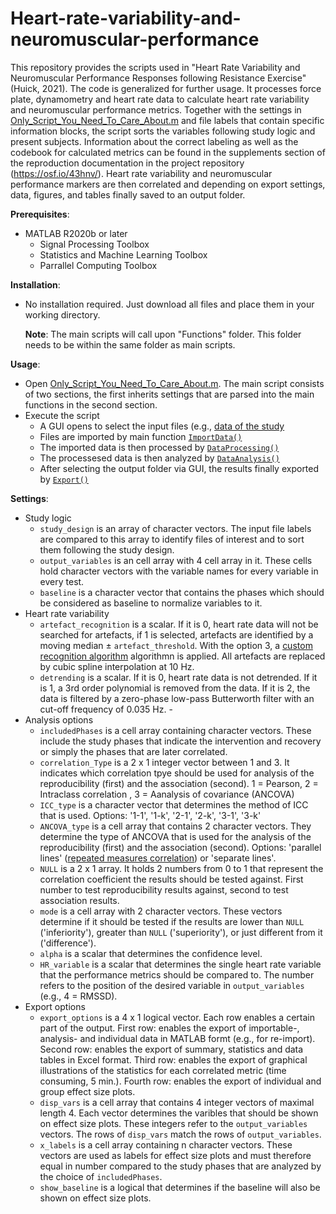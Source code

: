 # Heart-rate-variability-and-neuromuscular-performance

This repository provides the scripts used in "Heart Rate Variability and Neuromuscular Performance Responses following Resistance Exercise" (Huick, 2021). The code is generalized for further usage. It processes force plate, dynamometry and heart rate data to calculate heart rate variability and neuromuscular performance metrics. Together with the settings in [Only_Script_You_Need_To_Care_About.m](https://github.com/lepremiere/heart-rate-variability-and-neuromuscular-performance/blob/main/Only_Script_You_Need_To_Care_About.m) and file labels that contain specific information blocks, the script sorts the variables following study logic and present subjects. Information about the correct labeling as well as the codebook for calculated metrics can be found in the supplements section of the reproduction documentation in the project repository (https://osf.io/43hnv/). Heart rate variability and neuromuscular performance markers are then correlated and depending on export settings, data, figures, and tables finally saved to an output folder.

**Prerequisites**:
-   MATLAB R2020b or later
    -   Signal Processing Toolbox
    -   Statistics and Machine Learning Toolbox
    -   Parrallel Computing Toolbox

**Installation**:
-   No installation required. Just download all files and place them in your working directory.
    
    **Note**: The main scripts will call upon "Functions" folder. This folder needs to be within the same folder as main scripts.

**Usage**:
-   Open [Only_Script_You_Need_To_Care_About.m](https://github.com/lepremiere/heart-rate-variability-and-neuromuscular-performance/blob/main/Only_Script_You_Need_To_Care_About.m). The main script consists of two sections, the first inherits settings that are parsed into the main functions in the second section.
-   Execute the script
    - A GUI opens to select the input files (e.g., [data of the study](https://osf.io/mt7wg/)
    - Files are imported by main function [`ImportData()`](https://github.com/lepremiere/heart-rate-variability-and-neuromuscular-performance/blob/main/Functions/ImportData.m)
    - The imported data is then processed by [`DataProcessing()`](https://github.com/lepremiere/heart-rate-variability-and-neuromuscular-performance/blob/main/Functions/DataProcessing.m)
    - The processesed data is then analyzed by [`DataAnalysis()`](https://github.com/lepremiere/heart-rate-variability-and-neuromuscular-performance/blob/main/Functions/DataAnalysis.m)
    - After selecting the output folder via GUI, the results finally exported by [`Export()`](https://github.com/lepremiere/heart-rate-variability-and-neuromuscular-performance/blob/main/Functions/Export.m)

**Settings**:
-   Study logic
    - `study_design` is an array of character vectors. The input file labels are compared to this array to identify files of interest and to sort them following the study design. 
    - `output_variables` is an cell array with 4 cell array in it. These cells hold character vectors with the variable names for every variable in every test.
    - `baseline` is a character vector that contains the phases which should be considered as baseline to normalize variables to it.
-   Heart rate variability 
    - `artefact_recognition` is a scalar. If it is 0, heart rate data will not be searched for artefacts, if 1 is selected, artefacts are identified by a   moving median ± `artefact_threshold`. With the option 3, a [custom recognition algorithm](https://osf.io/z78jx/) algorithmn is applied. All artefacts are replaced by cubic spline interpolation at 10 Hz. 
    - `detrending` is a scalar. If it is 0, heart rate data is not detrended. If it is 1, a 3rd order polynomial is removed from the data. If it is 2, the data is filtered by a zero-phase low-pass Butterworth filter with an cut-off frequency of 0.035 Hz.    -
-   Analysis options
    - `includedPhases` is a cell array containing character vectors. These include the study phases that indicate the intervention and recovery or simply the phases that are later correlated.
    - `correlation_Type` is a 2 x 1 integer vector between 1 and 3. It indicates which correlation tpye should be used for analysis of the reproducibility (first) and the association (second). 1 = Pearson, 2 = Intraclass correlation , 3 = Aanalysis of covariance (ANCOVA)
    - `ICC_type` is a character vector that determines the method of ICC that is used. Options: '1-1', '1-k', '2-1', '2-k', '3-1', '3-k'
    - `ANCOVA_type` is a cell array that contains 2 character vectors. They determine the type of ANCOVA that is used for the analysis of the reproducibility (first) and the association (second). Options: 'parallel lines' ([repeated measures correlation](https://doi.org/10.3389/fpsyg.2017.00456)) or 'separate lines'.
    - `NULL` is a 2 x 1 array. It holds 2 numbers from 0 to 1 that represent the correlation coefficient the results should be tested against. First number to test reproducibility results against, second to test association results.
    - `mode` is a cell array with 2 character vectors. These vectors determine if it should be tested if the results are lower than `NULL` ('inferiority'), greater than `NULL` ('superiority'), or just different from it ('difference').
    - `alpha` is a scalar that determines the confidence level.
    - `HR_variable` is a scalar that determines the single heart rate variable that the performance metrics should be compared to. The number refers to the position of the desired variable in `output_variables` (e.g., 4 = RMSSD).
- Export options
    - `export_options` is a 4 x 1 logical vector. Each row enables a certain part of the output. First row: enables the export of importable-, analysis- and individual data in MATLAB formt (e.g., for re-import). Second row: enables the export of summary, statistics and data tables in Excel format. Third row: enables the export of graphical illustrations of the statistics for each correlated metric (time consuming, 5 min.). Fourth row: enables the export of individual and group effect size plots.
    - `disp_vars` is a cell array that contains 4  integer vectors of maximal length 4. Each vector determines the varibles that should be shown on effect size plots. These integers refer to the `output_variables` vectors. The rows of `disp_vars` match the rows of `output_variables`.
    - `x_labels` is a cell array containing n character vectors. These vectors are used as labels for effect size plots and must therefore equal in number compared to the study phases that are analyzed by the choice of `includedPhases`.
    - `show_baseline` is a logical that determines if the baseline will also be shown on effect size plots.